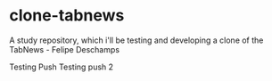 # clone-tabnews

A study repository, which i'll be testing and developing a clone of the TabNews - Felipe Deschamps

Testing Push
Testing push 2
